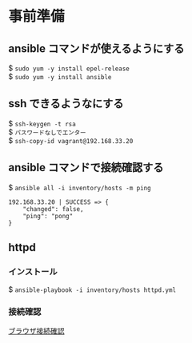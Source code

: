 # 事前準備
## ansible コマンドが使えるようにする
$ `sudo yum -y install epel-release`  
$ `sudo yum -y install ansible`

## ssh できるようなにする
$ `ssh-keygen -t rsa`  
$ `パスワードなしでエンター`  
$ `ssh-copy-id vagrant@192.168.33.20`

## ansible コマンドで接続確認する
$ `ansible all -i inventory/hosts -m ping`
```
192.168.33.20 | SUCCESS => {
    "changed": false, 
    "ping": "pong"
}
```
## httpd
### インストール
$ `ansible-playbook -i inventory/hosts httpd.yml`
### 接続確認
[ブラウザ接続確認](http://192.168.33.20:8080)
